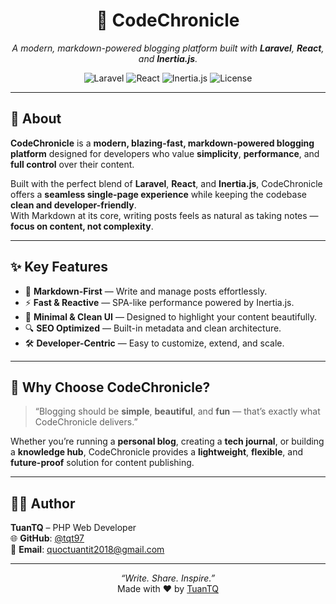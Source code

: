 <h1 align="center">🚀 CodeChronicle</h1>
<p align="center">
  <i>A modern, markdown-powered blogging platform built with <b>Laravel</b>, <b>React</b>, and <b>Inertia.js</b>.</i>
</p>

<p align="center">
  <img src="https://img.shields.io/badge/Framework-Laravel-red?style=flat-square" alt="Laravel" />
  <img src="https://img.shields.io/badge/Frontend-React-blue?style=flat-square" alt="React" />
  <img src="https://img.shields.io/badge/Engine-Inertia.js-purple?style=flat-square" alt="Inertia.js" />
  <img src="https://img.shields.io/badge/License-MIT-green?style=flat-square" alt="License" />
</p>

---

## 📝 About

**CodeChronicle** is a **modern, blazing-fast, markdown-powered blogging platform** designed for developers who value **simplicity**, **performance**, and **full control** over their content.

Built with the perfect blend of **Laravel**, **React**, and **Inertia.js**, CodeChronicle offers a **seamless single-page experience** while keeping the codebase **clean and developer-friendly**.  
With Markdown at its core, writing posts feels as natural as taking notes — **focus on content, not complexity**.

---

## ✨ Key Features

- 📝 **Markdown-First** — Write and manage posts effortlessly.
- ⚡ **Fast & Reactive** — SPA-like performance powered by Inertia.js.
- 🎨 **Minimal & Clean UI** — Designed to highlight your content beautifully.
- 🔍 **SEO Optimized** — Built-in metadata and clean architecture.
- 🛠️ **Developer-Centric** — Easy to customize, extend, and scale.

---

## 🎯 Why Choose CodeChronicle?

> “Blogging should be **simple**, **beautiful**, and **fun** — that’s exactly what CodeChronicle delivers.”

Whether you’re running a **personal blog**, creating a **tech journal**, or building a **knowledge hub**, CodeChronicle provides a **lightweight**, **flexible**, and **future-proof** solution for content publishing.

---

## 👨‍💻 Author

**TuanTQ** – PHP Web Developer  
🌐 **GitHub**: [@tqt97](https://github.com/tqt97)  
📧 **Email**: [quoctuantit2018@gmail.com](mailto:quoctuantit2018@gmail.com)

---

<p align="center">
  <i>“Write. Share. Inspire.”</i>
  <br/>
  Made with ❤️ by <a href="https://github.com/tqt97">TuanTQ</a>
</p>


